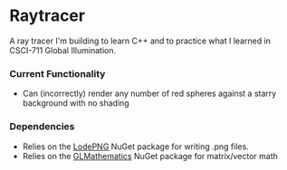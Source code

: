 # Raytracer
A ray tracer I'm building to learn C++ and to practice what I learned in CSCI-711 Global Illumination.

### Current Functionality
+ Can (incorrectly) render any number of red spheres against a starry background with no shading

### Dependencies
+ Relies on the [LodePNG](https://github.com/lvandeve/lodepng) NuGet package for writing .png files.
+ Relies on the [GLMathematics](https://www.nuget.org/packages/glm/0.9.9.600) NuGet package for matrix/vector math
